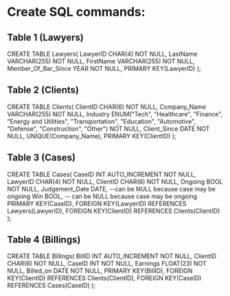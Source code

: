 # Create SQL commands:

## Table 1 (Lawyers)
CREATE TABLE Lawyers(
    LawyerID CHAR(4) NOT NULL,
    LastName VARCHAR(255) NOT NULL,
    FirstName VARCHAR(255) NOT NULL,
    Member_Of_Bar_Since YEAR NOT NULL,
    PRIMARY KEY(LawyerID)
);

## Table 2 (Clients)
CREATE TABLE Clients(
    ClientID CHAR(6) NOT NULL,
    Company_Name VARCHAR(255) NOT NULL,
    Industry ENUM("Tech", "Healthcare", "Finance", "Energy and Utilities", "Transportation", "Education", "Automotive", "Defense", "Construction", "Other") NOT NULL,
    Client_Since DATE NOT NULL,
    UNIQUE(Company_Name),
    PRIMARY KEY(ClientID)
);

## Table 3 (Cases)
CREATE TABLE Cases(
    CaseID INT AUTO_INCREMENT NOT NULL,
    LawyerID CHAR(4) NOT NULL,
    ClientID CHAR(6) NOT NULL,
    Ongoing BOOL NOT NULL,
    Judgement_Date DATE, --can be NULL because case may be ongoing
    Win BOOL, -- can be NULL because case may be ongoing
    PRIMARY KEY(CaseID),
    FOREIGN KEY(LawyerID) REFERENCES Lawyers(LawyerID),
    FOREIGN KEY(ClientID) REFERENCES Clients(ClientID)
);

## Table 4 (Billings)
CREATE TABLE Billings(
    BillID INT AUTO_INCREMENT NOT NULL,
    ClientID CHAR(6) NOT NULL,
    CaseID INT NOT NULL,
    Earnings FLOAT(23) NOT NULL,
    Billed_on DATE NOT NULL,
    PRIMARY KEY(BillID),
    FOREIGN KEY(ClientID) REFERENCES Clients(ClientID),
    FOREIGN KEY(CaseID) REFERENCES Cases(CaseID)
);